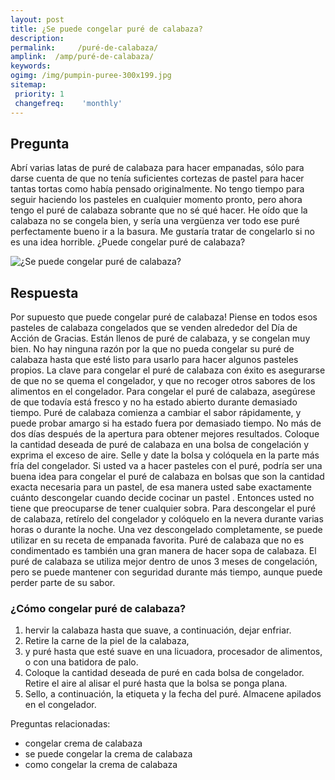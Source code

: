 ```yaml
---
layout: post
title: ¿Se puede congelar puré de calabaza?  
description: 
permalink:     /puré-de-calabaza/
amplink:  /amp/puré-de-calabaza/
keywords: 
ogimg: /img/pumpin-puree-300x199.jpg
sitemap:
 priority: 1
 changefreq:    'monthly'
---
```




## Pregunta

Abrí varias latas de puré de calabaza para hacer empanadas, sólo para darse cuenta de que no tenía suficientes cortezas de pastel para hacer tantas tortas como había pensado originalmente. No tengo tiempo para seguir haciendo los pasteles en cualquier momento pronto, pero ahora tengo el puré de calabaza sobrante que no sé qué hacer. He oído que la calabaza no se congela bien, y sería una vergüenza ver todo ese puré perfectamente bueno ir a la basura. Me gustaría tratar de congelarlo si no es una idea horrible. ¿Puede congelar puré de calabaza?


![¿Se puede congelar puré de calabaza?](https://sepuedecongelar.com/img/pumpin-puree-300x199.jpg "¿Se puede congelar puré de calabaza?" )


## Respuesta

Por supuesto que puede congelar puré de calabaza! Piense en todos esos pasteles de calabaza congelados que se venden alrededor del Día de Acción de Gracias. Están llenos de puré de calabaza, y se congelan muy bien. No hay ninguna razón por la que no pueda congelar su puré de calabaza hasta que esté listo para usarlo para hacer algunos pasteles propios. La clave para congelar el puré de calabaza con éxito es asegurarse de que no se quema el congelador, y que no recoger otros sabores de los alimentos en el congelador.
Para congelar el puré de calabaza, asegúrese de que todavía está fresco y no ha estado abierto durante demasiado tiempo. Puré de calabaza comienza a cambiar el sabor rápidamente, y puede probar amargo si ha estado fuera por demasiado tiempo. No más de dos días después de la apertura para obtener mejores resultados. Coloque la cantidad deseada de puré de calabaza en una bolsa de congelación y exprima el exceso de aire. Selle y date la bolsa y colóquela en la parte más fría del congelador. Si usted va a hacer pasteles con el puré, podría ser una buena idea para congelar el puré de calabaza en bolsas que son la cantidad exacta necesaria para un pastel, de esa manera usted sabe exactamente cuánto descongelar cuando decide cocinar un pastel . Entonces usted no tiene que preocuparse de tener cualquier sobra.
Para descongelar el puré de calabaza, retírelo del congelador y colóquelo en la nevera durante varias horas o durante la noche. Una vez descongelado completamente, se puede utilizar en su receta de empanada favorita. Puré de calabaza que no es condimentado es también una gran manera de hacer sopa de calabaza. El puré de calabaza se utiliza mejor dentro de unos 3 meses de congelación, pero se puede mantener con seguridad durante más tiempo, aunque puede perder parte de su sabor.

### ¿Cómo congelar puré de calabaza?
1. hervir la calabaza hasta que suave, a continuación, dejar enfriar. 
2. Retire la carne de la piel de la calabaza, 
3. y puré hasta que esté suave en una licuadora, procesador de alimentos, o con una batidora de palo. 
4. Coloque la cantidad deseada de puré en cada bolsa de congelador. Retire el aire al alisar el puré hasta que la bolsa se ponga plana. 
5. Sello, a continuación, la etiqueta y la fecha del puré. Almacene apilados en el congelador.

Preguntas relacionadas:
 - congelar crema de calabaza
 - se puede congelar la crema de calabaza
 - como congelar la crema de calabaza
